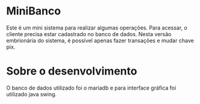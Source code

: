 # MiniBanco
Este é um mini sistema para realizar algumas operações. Para acessar, o cliente precisa estar cadastrado no banco de dados.
Nesta versão embrionária do sistema, é possível apenas fazer transações e mudar chave pix.

# Sobre o desenvolvimento
O banco de dados utilizado foi o mariadb e para interface gráfica foi utilizado java swing.
